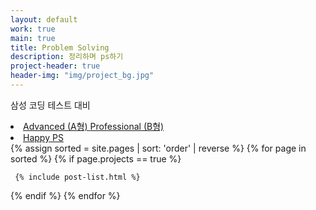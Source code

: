 ```yaml
---
layout: default
work: true
main: true
title: Problem Solving
description: 정리하며 ps하기
project-header: true
header-img: "img/project_bg.jpg"
---
```


삼성 코딩 테스트 대비
<li>
 <a onclick = "this.nextSibling.style.display=(this.nextSibling.style.display=='none')?'block':'none';" href = "javascript:void(0)">
    Advanced (A형)
 </a><div style = "DISPLAY : none">
   <ul>
    <li><a href = "">알고리즘 문제 해결 전략 (구종만 지음)</a></li>
    <li><a href = "">코딩 테스트 대비 실수 모음집</a></li>
   </ul>
 </div>
 
 <a onclick = "this.nextSibling.style.display=(this.nextSibling.style.display=='none')?'block':'none';" href = "javascript:void(0)">
    Professional (B형)
 </a><div style = "DISPLAY : none">
   <ul>
    <li><a href = "">기본적인 자료 구조</a></li>
    <li><a href = "">Usaco Silver 풀이</a></li>
    <li><a href = "">실력증대 실수 모음</a></li>
    <li><a href = "">Lesson's learned</a></li>
   </ul>
 </div>
</li>

<li>
 <a onclick = "this.nextSibling.style.display=(this.nextSibling.style.display=='none')?'block':'none';" href = "javascript:void(0)">
    Happy PS
 </a><div style = "DISPLAY : none">
   <ul>
    <li><a href = "">Codeforce round</a></li>
    <li><a href = "">Codeforce 1000-1400</a></li>
   </ul>
 </div>
</li>


<div class="catalogue">
{% assign sorted = site.pages | sort: 'order' | reverse %}
{% for page in sorted %}
{% if page.projects == true %}

     {% include post-list.html %}

{% endif %}
{% endfor %}
</div>
